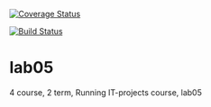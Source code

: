 [![Coverage Status](https://coveralls.io/repos/github/pelpro/lab05/badge.svg)](https://coveralls.io/github/pelpro/lab05)

[![Build Status](https://travis-ci.org/pelpro/lab05.svg?branch=master)](https://travis-ci.com/pelpro/lab05)
# lab05
4 course, 2 term, Running IT-projects course, lab05
